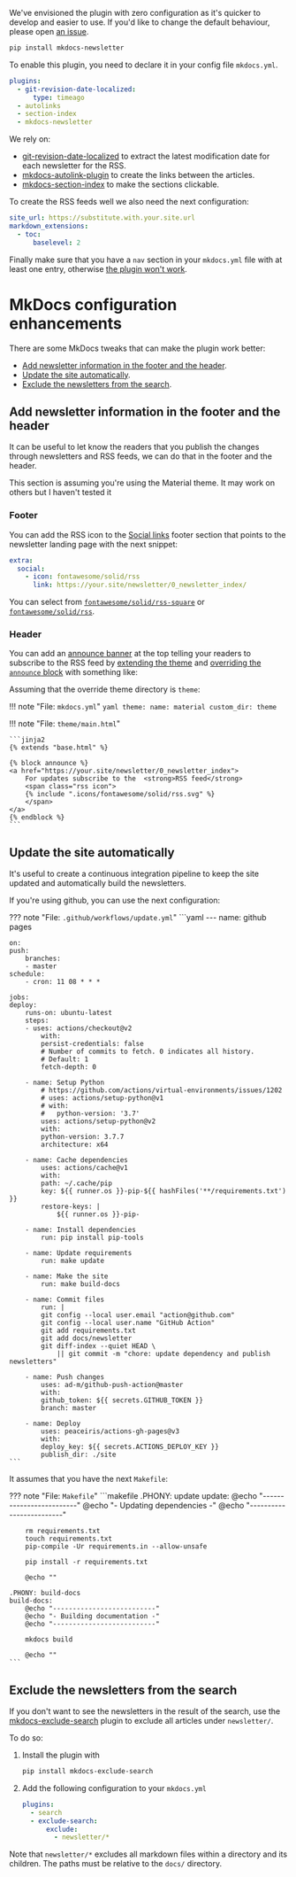 We've envisioned the plugin with zero configuration as it's quicker to develop
and easier to use. If you'd like to change the default behaviour, please open
[an issue](https://github.com/lyz-code/mkdocs-newsletter/issues/new).

```bash
pip install mkdocs-newsletter
```

To enable this plugin, you need to declare it in your config file `mkdocs.yml`.

```yaml
plugins:
  - git-revision-date-localized:
      type: timeago
  - autolinks
  - section-index
  - mkdocs-newsletter
```

We rely on:

* [git-revision-date-localized](https://github.com/timvink/mkdocs-git-revision-date-localized-plugin)
    to extract the latest modification date for each newsletter for the RSS.
* [mkdocs-autolink-plugin](https://github.com/midnightprioriem/mkdocs-autolinks-plugin)
    to create the links between the articles.
* [mkdocs-section-index](https://github.com/oprypin/mkdocs-section-index/) to
    make the sections clickable.

To create the RSS feeds well we also need the next configuration:

```yaml
site_url: https://substitute.with.your.site.url
markdown_extensions:
  - toc:
      baselevel: 2
```

Finally make sure that you have a `nav` section in your `mkdocs.yml` file with
at least one entry, otherwise [the plugin won't
work](https://github.com/lyz-code/mkdocs-newsletter/issues/67).

# MkDocs configuration enhancements

There are some MkDocs tweaks that can make the plugin work better:

* [Add newsletter information in the footer and the
    header](#add-newsletter-information-in-the-footer-and-the-header).
* [Update the site automatically](#update-the-site-automatically).
* [Exclude the newsletters from the
    search](#exclude-the-newsletters-from-the-search).

## Add newsletter information in the footer and the header

It can be useful to let know the readers that you publish the changes through
newsletters and RSS feeds, we can do that in the footer and the header.

This section is assuming you're using the Material theme. It may work on others
but I haven't tested it

### Footer

You can add the RSS icon to the [Social
links](https://squidfunk.github.io/mkdocs-material/setup/setting-up-the-footer/#social-links)
footer section that points to the newsletter landing page with the next snippet:

```yaml
extra:
  social:
    - icon: fontawesome/solid/rss
      link: https://your.site/newsletter/0_newsletter_index/
```

You can select from
[`fontawesome/solid/rss-square`](https://github.com/squidfunk/mkdocs-material/blob/master/material/.icons/fontawesome/solid/rss-square.svg)
or
[`fontawesome/solid/rss`](https://github.com/squidfunk/mkdocs-material/blob/master/material/.icons/fontawesome/solid/rss.svg).

### Header

You can add an [announce
banner](https://squidfunk.github.io/mkdocs-material/setup/setting-up-the-header/#announcement-bar)
at the top telling your readers to subscribe to the RSS feed by [extending the
theme](https://squidfunk.github.io/mkdocs-material/customization/#extending-the-theme)
and [overriding the `announce`
block](https://squidfunk.github.io/mkdocs-material/customization/#overriding-blocks)
with something like:

Assuming that the override theme directory is `theme`:

!!! note "File: `mkdocs.yml`"
    ```yaml
    theme:
      name: material
      custom_dir: theme
    ```

!!! note "File: `theme/main.html`"

    ```jinja2
    {% extends "base.html" %}

    {% block announce %}
    <a href="https://your.site/newsletter/0_newsletter_index">
        For updates subscribe to the  <strong>RSS feed</strong>
        <span class="rss icon">
        {% include ".icons/fontawesome/solid/rss.svg" %}
        </span>
    </a>
    {% endblock %}
    ```

## Update the site automatically

It's useful to create a continuous integration pipeline to keep the site updated
and automatically build the newsletters.

If you're using github, you can use the next configuration:

??? note "File: `.github/workflows/update.yml`"
    ```yaml
    ---
    name: github pages

    on:
    push:
        branches:
        - master
    schedule:
        - cron: 11 08 * * *

    jobs:
    deploy:
        runs-on: ubuntu-latest
        steps:
        - uses: actions/checkout@v2
            with:
            persist-credentials: false
            # Number of commits to fetch. 0 indicates all history.
            # Default: 1
            fetch-depth: 0

        - name: Setup Python
            # https://github.com/actions/virtual-environments/issues/1202
            # uses: actions/setup-python@v1
            # with:
            #   python-version: '3.7'
            uses: actions/setup-python@v2
            with:
            python-version: 3.7.7
            architecture: x64

        - name: Cache dependencies
            uses: actions/cache@v1
            with:
            path: ~/.cache/pip
            key: ${{ runner.os }}-pip-${{ hashFiles('**/requirements.txt') }}
            restore-keys: |
                ${{ runner.os }}-pip-

        - name: Install dependencies
            run: pip install pip-tools

        - name: Update requirements
            run: make update

        - name: Make the site
            run: make build-docs

        - name: Commit files
            run: |
            git config --local user.email "action@github.com"
            git config --local user.name "GitHub Action"
            git add requirements.txt
            git add docs/newsletter
            git diff-index --quiet HEAD \
                || git commit -m "chore: update dependency and publish newsletters"

        - name: Push changes
            uses: ad-m/github-push-action@master
            with:
            github_token: ${{ secrets.GITHUB_TOKEN }}
            branch: master

        - name: Deploy
            uses: peaceiris/actions-gh-pages@v3
            with:
            deploy_key: ${{ secrets.ACTIONS_DEPLOY_KEY }}
            publish_dir: ./site
    ```

It assumes that you have the next `Makefile`:

??? note "File: `Makefile`"
    ```makefile
    .PHONY: update
    update:
        @echo "-------------------------"
        @echo "- Updating dependencies -"
        @echo "-------------------------"

        rm requirements.txt
        touch requirements.txt
        pip-compile -Ur requirements.in --allow-unsafe

        pip install -r requirements.txt

        @echo ""

    .PHONY: build-docs
    build-docs:
        @echo "--------------------------"
        @echo "- Building documentation -"
        @echo "--------------------------"

        mkdocs build

        @echo ""
    ```

## Exclude the newsletters from the search

If you don't want to see the newsletters in the result of the search, use the
[mkdocs-exclude-search](https://pypi.org/project/mkdocs-exclude-search/) plugin
to exclude all articles under `newsletter/`.

To do so:

1. Install the plugin with
   ```bash
   pip install mkdocs-exclude-search
   ```
1. Add the following configuration to your `mkdocs.yml`
   ```yaml
   plugins:
     - search
     - exclude-search:
         exclude:
           - newsletter/*
   ```

Note that `newsletter/*` excludes all markdown files within a directory and its children. The paths must be relative to the `docs/` directory.
